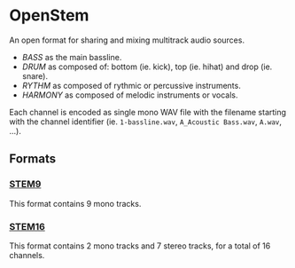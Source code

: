 # OpenStem
An open format for sharing and mixing multitrack audio sources.

- *BASS* as the main bassline.
- *DRUM* as composed of: bottom (ie. kick), top (ie. hihat) and drop (ie. snare).
- *RYTHM* as composed of rythmic or percussive instruments.
- *HARMONY* as composed of melodic instruments or vocals.


Each channel is encoded as single mono WAV file with the filename starting with the channel identifier (ie. `1-bassline.wav`, `A_Acoustic Bass.wav`, `A.wav`, ...).

## Formats

### [STEM9](STEM9.txt)

This format contains 9 mono tracks.

### [STEM16](STEM16.txt)

This format contains 2 mono tracks and 7 stereo tracks, for a total of 16 channels.
